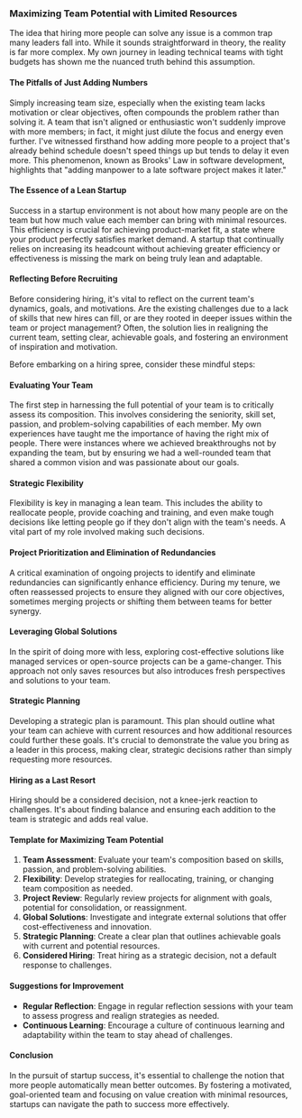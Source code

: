 ### Maximizing Team Potential with Limited Resources


The idea that hiring more people can solve any issue is a common trap many leaders fall into. While it sounds straightforward in theory, the reality is far more complex. My own journey in leading technical teams with tight budgets has shown me the nuanced truth behind this assumption.

#### The Pitfalls of Just Adding Numbers

Simply increasing team size, especially when the existing team lacks motivation or clear objectives, often compounds the problem rather than solving it. A team that isn't aligned or enthusiastic won't suddenly improve with more members; in fact, it might just dilute the focus and energy even further. I've witnessed firsthand how adding more people to a project that's already behind schedule doesn't speed things up but tends to delay it even more. This phenomenon, known as Brooks' Law in software development, highlights that "adding manpower to a late software project makes it later."

#### The Essence of a Lean Startup

Success in a startup environment is not about how many people are on the team but how much value each member can bring with minimal resources. This efficiency is crucial for achieving product-market fit, a state where your product perfectly satisfies market demand. A startup that continually relies on increasing its headcount without achieving greater efficiency or effectiveness is missing the mark on being truly lean and adaptable.

#### Reflecting Before Recruiting

Before considering hiring, it's vital to reflect on the current team's dynamics, goals, and motivations. Are the existing challenges due to a lack of skills that new hires can fill, or are they rooted in deeper issues within the team or project management? Often, the solution lies in realigning the current team, setting clear, achievable goals, and fostering an environment of inspiration and motivation.



Before embarking on a hiring spree, consider these mindful steps:


#### Evaluating Your Team

The first step in harnessing the full potential of your team is to critically assess its composition. This involves considering the seniority, skill set, passion, and problem-solving capabilities of each member. My own experiences have taught me the importance of having the right mix of people. There were instances where we achieved breakthroughs not by expanding the team, but by ensuring we had a well-rounded team that shared a common vision and was passionate about our goals.

#### Strategic Flexibility

Flexibility is key in managing a lean team. This includes the ability to reallocate people, provide coaching and training, and even make tough decisions like letting people go if they don't align with the team's needs. 
A vital part of my role involved making such decisions.

#### Project Prioritization and Elimination of Redundancies

A critical examination of ongoing projects to identify and eliminate redundancies can significantly enhance efficiency. During my tenure, we often reassessed projects to ensure they aligned with our core objectives, sometimes merging projects or shifting them between teams for better synergy.

#### Leveraging Global Solutions

In the spirit of doing more with less, exploring cost-effective solutions like managed services or open-source projects can be a game-changer. This approach not only saves resources but also introduces fresh perspectives and solutions to your team.

#### Strategic Planning

Developing a strategic plan is paramount. This plan should outline what your team can achieve with current resources and how additional resources could further these goals. It's crucial to demonstrate the value you bring as a leader in this process, making clear, strategic decisions rather than simply requesting more resources.

#### Hiring as a Last Resort

Hiring should be a considered decision, not a knee-jerk reaction to challenges. It's about finding balance and ensuring each addition to the team is strategic and adds real value.

#### Template for Maximizing Team Potential

1. **Team Assessment**: Evaluate your team's composition based on skills, passion, and problem-solving abilities.
2. **Flexibility**: Develop strategies for reallocating, training, or changing team composition as needed.
3. **Project Review**: Regularly review projects for alignment with goals, potential for consolidation, or reassignment.
4. **Global Solutions**: Investigate and integrate external solutions that offer cost-effectiveness and innovation.
5. **Strategic Planning**: Create a clear plan that outlines achievable goals with current and potential resources.
6. **Considered Hiring**: Treat hiring as a strategic decision, not a default response to challenges.

#### Suggestions for Improvement

- **Regular Reflection**: Engage in regular reflection sessions with your team to assess progress and realign strategies as needed.
- **Continuous Learning**: Encourage a culture of continuous learning and adaptability within the team to stay ahead of challenges.

#### Conclusion

In the pursuit of startup success, it's essential to challenge the notion that more people automatically mean better outcomes. By fostering a motivated, goal-oriented team and focusing on value creation with minimal resources, startups can navigate the path to success more effectively. 
